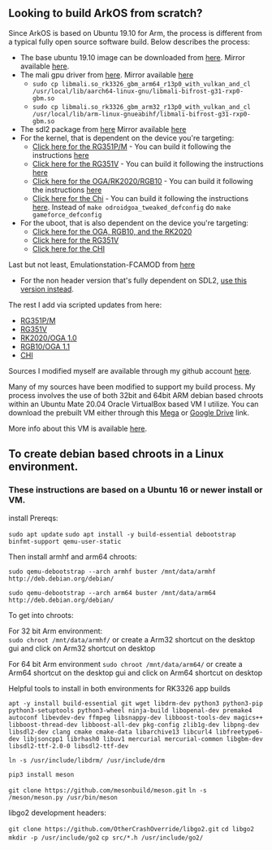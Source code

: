 ## Looking to build ArkOS from scratch?

Since ArkOS is based on Ubuntu 19.10 for Arm, the process is different from a typical fully open source software build.  Below describes the process:

* The base ubuntu 19.10 image can be downloaded from [here](https://wiki.odroid.com/odroid_go_advance/os_image/ubuntu_es#v11).  Mirror available [here](https://mega.nz/file/2c5xnAjT#bXgmSEjGsD982yqafodIrjW1mPtDw2hkLaf-7xuSSWQ).
* The mali gpu driver from [here](https://dn.odroid.com/RK3326/ODROID-GO-Advance/rk3326_r13p0_gbm_with_vulkan_and_cl.zip).  Mirror available [here](https://mega.nz/file/aEZGjBSZ#Ip5BZQZs98GDWloqeyrzMgGVN9CFyXrCUKuBmCwSMlg)
  * `sudo cp libmali.so_rk3326_gbm_arm64_r13p0_with_vulkan_and_cl  /usr/local/lib/aarch64-linux-gnu/libmali-bifrost-g31-rxp0-gbm.so`
  * `sudo cp libmali.so_rk3326_gbm_arm32_r13p0_with_vulkan_and_cl  /usr/local/lib/arm-linux-gnueabihf/libmali-bifrost-g31-rxp0-gbm.so`
* The sdl2 package from [here](https://www.areascout.at/libsdl2-2.0-0_2.0.10+dfsg1-1ubuntu1_arm64.deb)  Mirror available [here](https://mega.nz/file/GYgVGIKa#IJiMQO_d-kQYAQzIyvEbG0hy62xr4jzoTXuuFdUC8dU)
* For the kernel, that is dependent on the device you're targeting:
  * [Click here for the RG351P/M](https://github.com/lualiliu/RG351P-linux) - You can build it following the instructions [here](https://github.com/christianhaitian/linux/blob/rg351/README)
  * [Click here for the RG351V](https://github.com/christianhaitian/linux/tree/rg351) - You can build it following the instructions [here](https://github.com/christianhaitian/linux/blob/rg351/README)
  * [Click here for the OGA/RK2020/RGB10](https://github.com/christianhaitian/linux/tree/odroidgoA-4.4.y) - You can build it following the instructions [here](https://github.com/christianhaitian/linux/blob/odroidgoA-4.4.y/README)
  * [Click here for the Chi](https://github.com/shantigilbert/hardkernel-linux/tree/GameForce-Chi) - You can build it following the instructions [here](https://github.com/christianhaitian/linux/blob/odroidgoA-4.4.y/README).  Instead of `make odroidgoa_tweaked_defconfig` do `make gameforce_defconfig`
* For the uboot, that is also dependent on the device you're targeting:
  * [Click here for the OGA, RGB10, and the RK2020](https://github.com/hardkernel/u-boot/tree/odroidgoA-v2017.09)
  * [Click here for the RG351V](https://github.com/christianhaitian/RG351-u-boot/tree/odroidgoA-v2017.09)
  * [Click here for the CHI](https://github.com/christianhaitian/chi-u-boot)

Last but not least, Emulationstation-FCAMOD from [here](https://github.com/christianhaitian/EmulationStation-fcamod)
* For the non header version that's fully dependent on SDL2, [use this version instead](https://github.com/christianhaitian/EmulationStation-fcamod/tree/fullscreen).

The rest I add via scripted updates from here:
* [RG351P/M](https://github.com/christianhaitian/arkos/blob/main/Update-RG351P.sh)
* [RG351V](https://github.com/christianhaitian/arkos/blob/main/Update-RG351V.sh)
* [RK2020/OGA 1.0](https://github.com/christianhaitian/arkos/blob/main/Update-RK2020.sh)
* [RGB10/OGA 1.1](https://github.com/christianhaitian/arkos/blob/main/Update-RGB10.sh)
* [CHI](https://github.com/christianhaitian/arkos/blob/main/Update-CHI.sh)

Sources I modified myself are available through my github account [here](https://github.com/christianhaitian).

Many of my sources have been modified to support my build process.  My process involves the use of both 32bit and 64bit ARM debian based chroots within an Ubuntu Mate 20.04 Oracle VirtualBox based VM I utilize.  You can download the prebuilt VM either through this [Mega](https://mega.nz/file/3dIkHTRZ#s2DOkT8nrCRCaXVyng3KQdrixolgxarqplitLt8Ta8c) or [Google Drive](https://drive.google.com/file/d/1_6SLtNurqeUafKrbBM2Ba0fTWyZkGAGi/view?usp=sharing) link.

More info about this VM is available [here](https://forum.odroid.com/viewtopic.php?p=306185#p306185).

## To create debian based chroots in a Linux environment.
### These instructions are based on a Ubuntu 16 or newer install or VM.

install Prereqs:

`sudo apt update`
`sudo apt install -y build-essential debootstrap binfmt-support qemu-user-static`

Then install armhf and arm64 chroots:

`sudo qemu-debootstrap --arch armhf buster /mnt/data/armhf http://deb.debian.org/debian/`

`sudo qemu-debootstrap --arch arm64 buster /mnt/data/arm64 http://deb.debian.org/debian/`

To get into chroots:

For 32 bit Arm environment: \
`sudo chroot /mnt/data/armhf/`
or create a Arm32 shortcut on the desktop gui and click on Arm32 shortcut on desktop

For 64 bit Arm environment
`sudo chroot /mnt/data/arm64/`
or create a Arm64 shortcut on the desktop gui and click on Arm64 shortcut on desktop

Helpful tools to install in both environments for RK3326 app builds

`apt -y install build-essential git wget libdrm-dev python3 python3-pip python3-setuptools python3-wheel ninja-build libopenal-dev premake4 autoconf libevdev-dev ffmpeg libsnappy-dev libboost-tools-dev magics++ libboost-thread-dev libboost-all-dev pkg-config zlib1g-dev libpng-dev libsdl2-dev clang cmake cmake-data libarchive13 libcurl4 libfreetype6-dev libjsoncpp1 librhash0 libuv1 mercurial mercurial-common libgbm-dev libsdl2-ttf-2.0-0 libsdl2-ttf-dev`

`ln -s /usr/include/libdrm/ /usr/include/drm`

`pip3 install meson`

`git clone https://github.com/mesonbuild/meson.git`
`ln -s /meson/meson.py /usr/bin/meson`

libgo2 development headers:

`git clone https://github.com/OtherCrashOverride/libgo2.git`
`cd libgo2`
`mkdir -p /usr/include/go2`
`cp src/*.h /usr/include/go2/`

